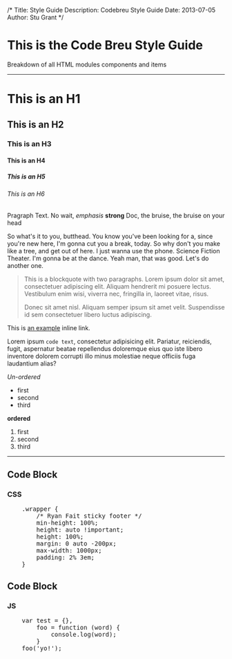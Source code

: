 /*
Title: Style Guide
Description: Codebreu Style Guide
Date: 2013-07-05
Author: Stu Grant
*/


# This is the Code Breu Style Guide
Breakdown of all HTML modules components and items

* * *

# This is an H1

## This is an H2

### This is an H3

#### This is an H4

##### This is an H5

###### This is an H6

Pragraph Text. No wait, *emphasis* **strong** Doc, the bruise, the bruise on your head

So what's it to you, butthead. You know you've been looking for a, since you're new here, I'm gonna cut you a break, today. So why don't you make like a tree, and get out of here. I just wanna use the phone. Science Fiction Theater. I'm gonna be at the dance. Yeah man, that was good. Let's do another one.


> This is a blockquote with two paragraphs. Lorem ipsum dolor sit amet,
> consectetuer adipiscing elit. Aliquam hendrerit mi posuere lectus.
> Vestibulum enim wisi, viverra nec, fringilla in, laoreet vitae, risus.
>
> Donec sit amet nisl. Aliquam semper ipsum sit amet velit. Suspendisse
> id sem consectetuer libero luctus adipiscing.

This is [an example](http://example.com/ "Title") inline link.

Lorem ipsum `code text`, consectetur adipisicing elit. Pariatur, reiciendis, fugit, aspernatur beatae repellendus doloremque eius quo iste libero inventore dolorem corrupti illo minus molestiae neque officiis fuga laudantium alias?

*Un-ordered*

+ first
+ second
+ third

**ordered**

1. first
2. second
4. third

* * *

## Code Block
### CSS
<pre data-type="css">
	.wrapper {
		/* Ryan Fait sticky footer */
	    min-height: 100%;
	    height: auto !important;
	    height: 100%;
	    margin: 0 auto -200px;
	    max-width: 1000px;
	    padding: 2% 3em;
	}
</pre>

## Code Block
### JS
<pre data-type="js">
	var test = {},
		foo = function (word) {
			console.log(word);
		}
	foo('yo!');
</pre>




